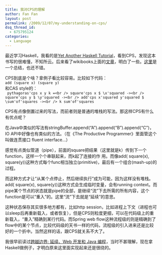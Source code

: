 ```yaml
---
title: 我对CPS的理解
author: Fan Fan
layout: post
permalink: /2009/12/07/my-understanding-on-cps/
dsq_thread_id:
  - 675795124
categories:
  - Language
---
```

最近学习Haskell，我看的是[Yet Another Haskell Tutorial][1]，看到CPS，发现这本书写的很难懂，不知所云。后来看了wikibooks上面的[文章][2]，明白了一些。[这里][3]是一个总结，也还不错。

CPS到底是个啥？拿例子看比较容易。比较如下代码：  
`add (square x) (square y)`  
和CAS style的：  
` pythagoras'cps x y k =<br />
square'cps x $ \x'squared -><br />
square'cps y $ \y'squared -><br />
add'cps x'squared y'squared $ \sum'of'squares -><br />
k sum'of'squares`

CPS有点像倒置过来的写法，而前者则是普通的堆栈的写法。那这样CPS有什么有优点呢？

在Java中类似的写法有stringBuffer.append(&#8220;A&#8221;).append(&#8220;B&#8221;).append(&#8220;C&#8221;)，IO API中好像也有类似的方法。（在《The Productive Programmer》里面管这个叫做连贯接口 fluent interface&#8230;）

感觉有点类似管道（pipe），前面的square把结果（这里就是k）传到下一个function，这样一个个串联起来，而k起了连接的作 用。而像add( square(x), square(y))这种方式每个func相当独立(primitive)，最后有一个组合(mash-up)的过程。

而这种方式才让“从某个点停止，然后继续执行”成为可能，因为这样没有堆栈。add( square(x), square(y))这种方式会生成临时变量，会有running context。而pipe某个节点的状态就是pipe的全部，是继续“流”下去所需的所有内容，这个function是可以“重入”的。这里“流”下去就是“延续”的意思。

这种状态保存其实很多地方都有，比如http session，比如进程上下文（进程也可以sleep后再重新载入，或者恢复），但是CPS则粒度更细，可以在代码级上的重新载入，“重入”精确到某行代码。而Spring web flow这种流程级的则是精确到了flow中的某个节点，比较代码级的天书一样的代码，流程级的引入进来还是比较好的一个折中。当然这样的话，跟CPS就关系不大了。

我很早前读过[跨越边界: 延续、Web 开发和 Java 编程][4]，当时不甚理解，现在拿Haskell做例子，才明白原来这里面实现起来还是很绕的。

 [1]: http://darcs.haskell.org/yaht/yaht.pdf
 [2]: http://en.wikibooks.org/wiki/Haskell/Continuation_passing_style
 [3]: http://www.haskell.org/haskellwiki/Continuation
 [4]: http://www.ibm.com/developerworks/cn/java/j-cb03216/